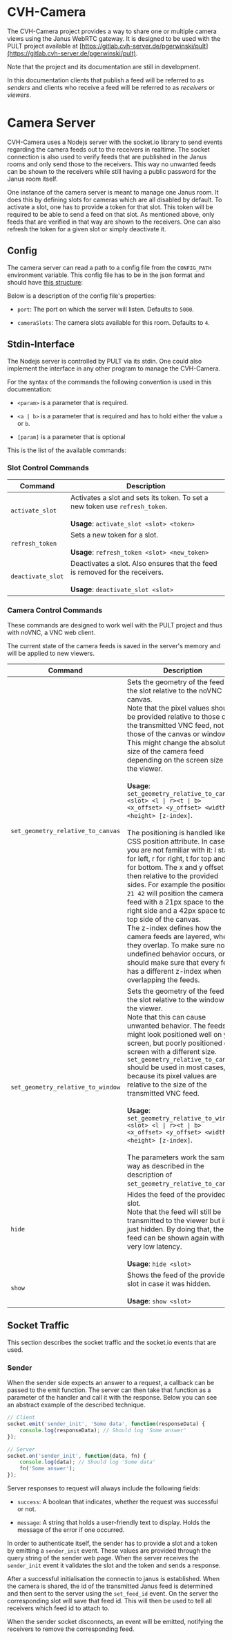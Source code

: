 # CVH-Camera

The CVH-Camera project provides a way to share one or multiple camera views using the Janus WebRTC gateway. It is designed to be used with the PULT project available at [https://gitlab.cvh-server.de/pgerwinski/pult](https://gitlab.cvh-server.de/pgerwinski/pult).

Note that the project and its documentation are still in development.

In this documentation clients that publish a feed will be referred to as *senders* and clients who receive a feed will be referred to as *receivers* or *viewers*.

# Camera Server

CVH-Camera uses a Nodejs server with the socket.io library to send events regarding the camera feeds out to the receivers in realtime. The socket connection is also used to verify feeds that are published in the Janus rooms and only send those to the receivers. This way no unwanted feeds can be shown to the receivers while still having a public password for the Janus room itself.

One instance of the camera server is meant to manage one Janus room. It does this by defining slots for cameras which are all disabled by default. To activate a slot, one has to provide a token for that slot. This token will be required to be able to send a feed on that slot. As mentioned above, only feeds that are verified in that way are shown to the receivers.
One can also refresh the token for a given slot or simply deactivate it.

## Config

The camera server can read a path to a config file from the `CONFIG_PATH` environment variable.
This config file has to be in the json format and should have [this structure](./camera-server/example-config.json):

Below is a description of the config file's properties:

* `port`: The port on which the server will listen. Defaults to `5000`.

* `cameraSlots`: The camera slots available for this room. Defaults to `4`.

## Stdin-Interface

The Nodejs server is controlled by PULT via its stdin. One could also implement the interface in any other program to manage the CVH-Camera.

For the syntax of the commands the following convention is used in this documentation:

* `<param>` is a parameter that is required.

* `<a | b>` is a parameter that is required and has to hold either the value `a` or `b`.

* `[param]` is a parameter that is optional

This is the list of the available commands:

### Slot Control Commands

| Command                           | Description
| --------------------------------- | -----------
| `activate_slot`                   | Activates a slot and sets its token. To set a new token use `refresh_token`. <br/><br/> **Usage**: `activate_slot <slot> <token>`
| `refresh_token`                   | Sets a new token for a slot. <br/><br/> **Usage**: `refresh_token <slot> <new_token>`
| `deactivate_slot`                 | Deactivates a slot. Also ensures that the feed is removed for the receivers. <br/><br/> **Usage**: `deactivate_slot <slot>`

### Camera Control Commands

These commands are designed to work well with the PULT project and thus with noVNC, a VNC web client.

The current state of the camera feeds is saved in the server's memory and will be applied to new viewers.

| Command                           | Description
| --------------------------------- | -----------
| `set_geometry_relative_to_canvas` | Sets the geometry of the feed on the slot relative to the noVNC canvas. <br/> Note that the pixel values should be provided relative to those of the transmitted VNC feed, not those of the canvas or window. This might change the absolute size of the camera feed depending on the screen size of the viewer. <br/><br/> **Usage**: `set_geometry_relative_to_canvas <slot> <l \| r><t \| b> <x_offset> <y_offset> <width> <height> [z-index]`. <br/><br/> The positioning is handled like the CSS position attribute. In case you are not familiar with it: l stand for left, r for right, t for top and b for bottom. The x and y offset is then relative to the provided sides. For example the position `rt 21 42` will position the camera feed with a 21px space to the right side and a 42px space to the top side of the canvas. <br/> The z-index defines how the camera feeds are layered, when they overlap. To make sure no undefined behavior occurs, one should make sure that every feed has a different z-index when overlapping the feeds.
| `set_geometry_relative_to_window` | Sets the geometry of the feed on the slot relative to the window of the viewer. <br/> Note that this can cause unwanted behavior. The feeds might look positioned well on your screen, but poorly positioned on a screen with a different size. `set_geometry_relative_to_canvas` should be used in most cases, because its pixel values are relative to the size of the transmitted VNC feed. <br/><br/> **Usage**: `set_geometry_relative_to_window <slot> <l \| r><t \| b> <x_offset> <y_offset> <width> <height> [z-index]`. <br/><br/> The parameters work the same way as described in the description of `set_geometry_relative_to_canvas`.
| `hide`                            | Hides the feed of the provided slot. <br/> Note that the feed will still be transmitted to the viewer but is just hidden. By doing that, the feed can be shown again with a very low latency. <br/><br/> **Usage**: `hide <slot>`
| `show`                            | Shows the feed of the provided slot in case it was hidden. <br/><br/> **Usage**: `show <slot>`

## Socket Traffic

This section describes the socket traffic and the socket.io events that are used.

### Sender

When the sender side expects an answer to a request, a callback can be passed to the emit function. The server can then take that function as a parameter of the handler and call it with the response. Below you can see an abstract example of the described technique.

```javascript
// Client
socket.emit('sender_init', 'Some data', function(responseData) {
    console.log(responseData); // Should log 'Some answer'
});

// Server
socket.on('sender_init', function(data, fn) {
    console.log(data); // Should log 'Some data'
    fn('Some answer');
});
```

Server responses to request will always include the following fields:

* `success`: A boolean that indicates, whether the request was successful or not.

* `message`: A string that holds a user-friendly text to display. Holds the message of the error if one occurred.

In order to authenticate itself, the sender has to provide a slot and a token by emitting a `sender_init` event. These values are provided through the query string of the sender web page. When the server receives the `sender_init` event it validates the slot and the token and sends a response.

After a successful initialisation the connectin to janus is established. When the camera is shared, the id of the transmitted Janus feed is determined and then sent to the server using the `set_feed_id` event. On the server the corresponding slot will save that feed id. This will then be used to tell all receivers which feed id to attach to.

When the sender socket disconnects, an event will be emitted, notifying the receivers to remove the corresponding feed.
